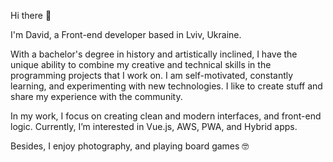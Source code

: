 Hi there 👋

I'm David, a Front-end developer based in Lviv, Ukraine.

With a bachelor's degree in history and artistically inclined, I have the unique ability to combine my creative and technical skills in the programming projects that I work on. I am self-motivated, constantly learning, and experimenting with new technologies. I like to create stuff and share my experience with the community.

In my work, I focus on creating clean and modern interfaces, and front-end logic. Currently, I’m interested in Vue.js, AWS, PWA, and Hybrid apps.

Besides, I enjoy  photography, and playing board games 🤓
